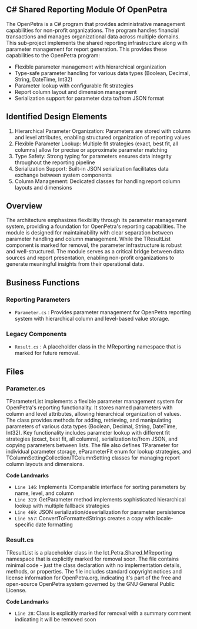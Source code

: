 ## C# Shared Reporting Module Of OpenPetra

The OpenPetra is a C# program that provides administrative management capabilities for non-profit organizations. The program handles financial transactions and manages organizational data across multiple domains. This sub-project implements the shared reporting infrastructure along with parameter management for report generation. This provides these capabilities to the OpenPetra program:

- Flexible parameter management with hierarchical organization
- Type-safe parameter handling for various data types (Boolean, Decimal, String, DateTime, Int32)
- Parameter lookup with configurable fit strategies
- Report column layout and dimension management
- Serialization support for parameter data to/from JSON format

## Identified Design Elements

1. Hierarchical Parameter Organization: Parameters are stored with column and level attributes, enabling structured organization of reporting values
2. Flexible Parameter Lookup: Multiple fit strategies (exact, best fit, all columns) allow for precise or approximate parameter matching
3. Type Safety: Strong typing for parameters ensures data integrity throughout the reporting pipeline
4. Serialization Support: Built-in JSON serialization facilitates data exchange between system components
5. Column Management: Dedicated classes for handling report column layouts and dimensions

## Overview
The architecture emphasizes flexibility through its parameter management system, providing a foundation for OpenPetra's reporting capabilities. The module is designed for maintainability with clear separation between parameter handling and column management. While the TResultList component is marked for removal, the parameter infrastructure is robust and well-structured. The module serves as a critical bridge between data sources and report presentation, enabling non-profit organizations to generate meaningful insights from their operational data.

## Business Functions

### Reporting Parameters
- `Parameter.cs` : Provides parameter management for OpenPetra reporting system with hierarchical column and level-based value storage.

### Legacy Components
- `Result.cs` : A placeholder class in the MReporting namespace that is marked for future removal.

## Files
### Parameter.cs

TParameterList implements a flexible parameter management system for OpenPetra's reporting functionality. It stores named parameters with column and level attributes, allowing hierarchical organization of values. The class provides methods for adding, retrieving, and manipulating parameters of various data types (Boolean, Decimal, String, DateTime, Int32). Key functionality includes parameter lookup with different fit strategies (exact, best fit, all columns), serialization to/from JSON, and copying parameters between lists. The file also defines TParameter for individual parameter storage, eParameterFit enum for lookup strategies, and TColumnSettingCollection/TColumnSetting classes for managing report column layouts and dimensions.

 **Code Landmarks**
- `Line 146`: Implements IComparable interface for sorting parameters by name, level, and column
- `Line 319`: GetParameter method implements sophisticated hierarchical lookup with multiple fallback strategies
- `Line 469`: JSON serialization/deserialization for parameter persistence
- `Line 557`: ConvertToFormattedStrings creates a copy with locale-specific date formatting
### Result.cs

TResultList is a placeholder class in the Ict.Petra.Shared.MReporting namespace that is explicitly marked for removal soon. The file contains minimal code - just the class declaration with no implementation details, methods, or properties. The file includes standard copyright notices and license information for OpenPetra.org, indicating it's part of the free and open-source OpenPetra system governed by the GNU General Public License.

 **Code Landmarks**
- `Line 28`: Class is explicitly marked for removal with a summary comment indicating it will be removed soon

[Generated by the Sage AI expert workbench: 2025-03-30 02:22:57  https://sage-tech.ai/workbench]: #